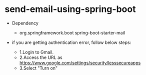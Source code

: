 # send-email-using-spring-boot

+ Dependency
	+ <dependency>
		<groupId>org.springframework.boot</groupId>
		<artifactId>spring-boot-starter-mail</artifactId>
	 </dependency>

+ if you are getting authentication error, follow below steps:

  + 1.Login to Gmail. 
  + 2.Access the URL as https://www.google.com/settings/security/lesssecureapps 
  + 3.Select "Turn on"
